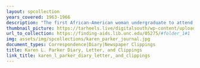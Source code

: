 ```yaml
---
layout: spcollection
years_covered: 1963-1966
description: "The first African-American woman undergraduate to attend the University of North Carolina at Chapel Hill, Karen L. Parker was born in Salisbury, N.C., and grew up in Winston-Salem, N.C. Parker majored in journalism and after graduating in 1965, Parker began a career in newspapers that took her to the Grand Rapids Press, the Los Angeles Times, and to other newspapers before returning to the Winston-Salem Journal. The collection is Karen L. Parker's diary with entries 5 November 1963-11 August 1966. The entries appear regularly every few weeks in the beginning of the diary and gradually appear less often, ending with entries every several months. Parker began the diary while she was a student majoring in journalism at the University of North Carolina at Chapel Hill. One of the first entries concerns the assassination of President John F. Kennedy, her observations of reactions in Chapel Hill to the assassination, and her own thoughts and feelings about it. Diary entries describe her experiences as the first African American woman undergraduate to attend UNC-Chapel Hill, her involvement with the Congress of Racial Equality (CORE), her participation in civil rights demonstrations against segregation in Chapel Hill, and her arrest after entering a segregated Chapel Hill restaurant. An entry dated 30 April 1964 describes the visit of former segregationist governor of Mississippi Ross R. Barnett to the UNC-Chapel Hill campus and his remarks about the inferiority of African Americans. The diary also includes entries detailing Parker's observations and experiences concerning race relations and discrimination in Grand Rapids, Mich., while copy editor for the Grand Rapids Press and her changing views of the civil rights movement as she considered the merits of self-defense as opposed to non-violent resistance. Entries throughout the diary describe her thoughts about where she belonged as an educated African-American female during the civil rights era. Additions consist of a letter from Katherine Kennedy Carmichael, Dean of Women at the University of North Carolina at Chapel Hill, to Karen L. Parker's mother, F.D. Parker, concerning Karen L. Parker's arrest on 19 December 1963, and newspaper clippings about Karen L. Parker's accomplishments as a journalism student at the University of North Carolina at Chapel Hill."
thumbnail_picture: https://tarheels.live/digitalsouth/wp-content/uploads/sites/2464/2022/01/download.jpeg
url_to_collection: https://finding-aids.lib.unc.edu/05275/#folder_1#1
img: assets/img/spcollections/karen_parker_journal.jpg
document_types: Correspondence|Diary|Newspaper Clippings
title: Karen L. Parker Diary, Letter, and Clippings
link_title: karen_l_parker_diary_letter,_and_clippings
---
```

